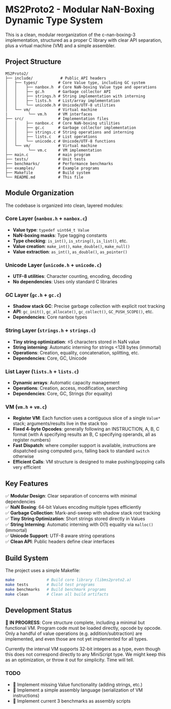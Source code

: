 # MS2Proto2 - Modular NaN-Boxing Dynamic Type System

This is a clean, modular reorganization of the c-nan-boxing-3 implementation, structured as a proper C library with clear API separation, plus a virtual machine (VM) and a simple assembler.

## Project Structure

```
MS2Proto2/
├── include/            # Public API headers
│   ├── types/         # Core Value type, including GC system
│   │    ├── nanbox.h  # Core NaN-boxing Value type and operations
│   │    ├── gc.h      # Garbage collector API  
│   │    ├── strings.h # String implementation with interning
│   │    ├── lists.h   # List/array implementation
│   │    └── unicode.h # Unicode/UTF-8 utilities
│   └── vm/            # Virtual machine
|         └── vm.h     # VM interfaces
├── src/               # Implementation files
│   │    ├── nanbox.c  # Core NaN-boxing utilities
│   │    ├── gc.c      # Garbage collector implementation
│   │    ├── strings.c # String operations and interning
│   │    ├── lists.c   # List operations
│   │    └── unicode.c # Unicode/UTF-8 functions
│   └── vm/            # Virtual machine
│         └── vm.c     # VM implementation
├── main.c             # main program
├── tests/             # Unit tests
├── benchmarks/        # Performance benchmarks  
├── examples/          # Example programs
├── Makefile           # Build system
└── README.md          # This file
```

## Module Organization

The codebase is organized into clean, layered modules:

### Core Layer (`nanbox.h` + `nanbox.c`)
- **Value type**: `typedef uint64_t Value`
- **NaN-boxing masks**: Type tagging constants
- **Type checking**: `is_int()`, `is_string()`, `is_list()`, etc.
- **Value creation**: `make_int()`, `make_double()`, `make_null()`
- **Value extraction**: `as_int()`, `as_double()`, `as_pointer()`

### Unicode Layer (`unicode.h` + `unicode.c`) 
- **UTF-8 utilities**: Character counting, encoding, decoding
- **No dependencies**: Uses only standard C libraries

### GC Layer (`gc.h` + `gc.c`)
- **Shadow stack GC**: Precise garbage collection with explicit root tracking
- **API**: `gc_init()`, `gc_allocate()`, `gc_collect()`, `GC_PUSH_SCOPE()`, etc.
- **Dependencies**: Core nanbox types

### String Layer (`strings.h` + `strings.c`)
- **Tiny string optimization**: ≤5 characters stored in NaN value
- **String interning**: Automatic interning for strings <128 bytes (immortal)
- **Operations**: Creation, equality, concatenation, splitting, etc.
- **Dependencies**: Core, GC, Unicode

### List Layer (`lists.h` + `lists.c`)
- **Dynamic arrays**: Automatic capacity management
- **Operations**: Creation, access, modification, searching
- **Dependencies**: Core, GC, Strings (for equality)

### VM (`vm.h` + `vm.c`)
- **Register VM**: Each function uses a contiguous slice of a single `Value*` stack; arguments/results live in the stack too
- **Fixed 4-byte Opcodes**: generally following an INSTRUCTION, A, B, C format (with A specifying results an B, C specifying operands, all as register numbers)
- **Fast Dispatch**: where compiler support is available, instructions are dispatched using computed `goto`, falling back to standard `switch` otherwise
- **Efficient Calls**: VM structure is designed to make pushing/popping calls very efficient

## Key Features

✅ **Modular Design**: Clear separation of concerns with minimal dependencies  
✅ **NaN Boxing**: 64-bit Values encoding multiple types efficiently  
✅ **Garbage Collection**: Mark-and-sweep with shadow stack root tracking  
✅ **Tiny String Optimization**: Short strings stored directly in Values  
✅ **String Interning**: Automatic interning with O(1) equality via `malloc()` (immortal)  
✅ **Unicode Support**: UTF-8 aware string operations  
✅ **Clean API**: Public headers define clear interfaces  

## Build System

The project uses a simple Makefile:

```bash
make              # Build core library (libms2proto2.a)
make tests        # Build test programs
make benchmarks   # Build benchmark programs  
make clean        # Clean all build artifacts
```

## Development Status

🔄 **IN PROGRESS**: Core structure complete, including a minimal but functional VM.  Program code must be loaded directly, opcode by opcode.  Only a handful of value operations (e.g. addition/subtraction) are implemented, and even those are not yet implemented for all types.

Currently the interval VM supports 32-bit integers as a type, even though this does not correspond directly to any MiniScript type.  We might keep this as an optimization, or throw it out for simplicity.  Time will tell.

### TODO
- 🔲 Implement missing Value functionality (adding strings, etc.)
- 🔲 Implement a simple assembly language (serialization of VM instructions)
- 🔲 Implement current 3 benchmarks as assembly scripts

